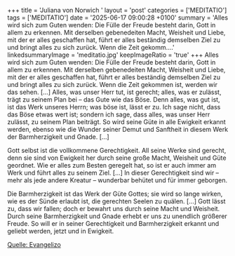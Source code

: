 +++
title = 'Juliana von Norwich  '
layout = 'post'
categories = ['MEDITATIO']
tags = ['MEDITATIO']
date = '2025-06-17 09:00:28 +0100'
summary = 'Alles wird sich zum Guten wenden: Die Fülle der Freude besteht darin, Gott in allem zu erkennen. Mit derselben gebenedeiten Macht, Weisheit und Liebe, mit der er alles geschaffen hat, führt er alles beständig demselben Ziel zu und bringt alles zu sich zurück. Wenn die Zeit gekomm....'
linkedsummaryImage = 'meditatio.jpg'
keepImageRatio = 'true'
+++
Alles wird sich zum Guten wenden: Die Fülle der Freude besteht darin, Gott in allem zu erkennen. Mit derselben gebenedeiten Macht, Weisheit und Liebe, mit der er alles geschaffen hat, führt er alles beständig demselben Ziel zu und bringt alles zu sich zurück. Wenn die Zeit gekommen ist, werden wir das sehen.<!--more--> […] Alles, was unser Herr tut, ist gerecht; alles, was er zulässt, trägt zu seinem Plan bei – das Gute wie das Böse. Denn alles, was gut ist, ist das Werk unseres Herrn; was böse ist, lässt er zu. Ich sage nicht, dass das Böse etwas wert ist; sondern ich sage, dass alles, was unser Herr zulässt, zu seinem Plan beiträgt. So wird seine Güte in alle Ewigkeit erkannt werden, ebenso wie die Wunder seiner Demut und Sanftheit in diesem Werk der Barmherzigkeit und Gnade. […]
 
Gott selbst ist die vollkommene Gerechtigkeit. All seine Werke sind gerecht, denn sie sind von Ewigkeit her durch seine große Macht, Weisheit und Güte geordnet. Wie er alles zum Besten geregelt hat, so ist er auch immer am Werk und führt alles zu seinem Ziel. […] In dieser Gerechtigkeit sind wir – mehr als jede andere Kreatur – wunderbar behütet und für immer geborgen.
 
Die Barmherzigkeit ist das Werk der Güte Gottes; sie wird so lange wirken, wie es der Sünde erlaubt ist, die gerechten Seelen zu quälen. […] Gott lässt zu, dass wir fallen; doch er bewahrt uns durch seine Macht und Weisheit. Durch seine Barmherzigkeit und Gnade erhebt er uns zu unendlich größerer Freude. So will er in seiner Gerechtigkeit und Barmherzigkeit erkannt und geliebt werden, jetzt und in Ewigkeit.


[Quelle: Evangelizo](https://evangeliumtagfuertag.org/DE/gospel)
